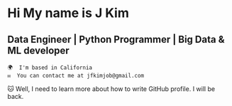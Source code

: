 # Hi My name is J Kim
## Data Engineer | Python Programmer | Big Data & ML developer

    🌍  I'm based in California
    ✉️  You can contact me at jfkimjob@gmail.com

:cat: Well, I need to learn more about how to write GitHub profile. I will be back.


<!--
**kkeyboard/kkeyboard** is a ✨ _special_ ✨ repository because its `README.md` (this file) appears on your GitHub profile.

Here are some ideas to get you started:

- 🔭 I’m currently working on ...
- 🌱 I’m currently learning ...
- 👯 I’m looking to collaborate on ...
- 🤔 I’m looking for help with ...
- 💬 Ask me about ...
- 📫 How to reach me: ...
- 😄 Pronouns: ...
- ⚡ Fun fact: ...
-->
